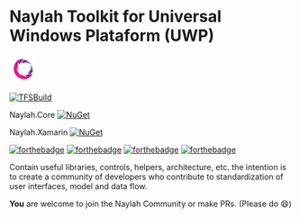 
# Naylah Toolkit for Universal Windows Plataform (UWP)

<img src="https://raw.githubusercontent.com/NaylahProject/Naylah.Toolkit.UWP/master/NaylahLogo.png" width="48">

[![TFSBuild](https://softincloud.visualstudio.com/_apis/public/build/definitions/5b360ddf-7ff3-4c1d-93f6-2e82ed850c7e/47/badge)](https://softincloud.visualstudio.com/DefaultCollection/Naylah%20Services)

Naylah.Core [![NuGet](https://img.shields.io/nuget/v/Naylah.Core.svg?style=flat-square)](https://www.nuget.org/packages/Naylah.Core/)

Naylah.Xamarin [![NuGet](https://img.shields.io/nuget/v/Naylah.Xamarin.svg?style=flat-square)](https://www.nuget.org/packages/Naylah.Xamarin/)

[![forthebadge](http://forthebadge.com/images/badges/built-with-love.svg)](http://forthebadge.com)
[![forthebadge](http://forthebadge.com/images/badges/contains-cat-gifs.svg)](http://forthebadge.com)
[![forthebadge](http://forthebadge.com/images/badges/designed-in-ms-paint.svg)](http://forthebadge.com)
[![forthebadge](http://forthebadge.com/images/badges/fuck-it-ship-it.svg)](http://forthebadge.com)

Contain useful libraries, controls, helpers, architecture, etc. the intention is to create a community of developers who contribute to standardization of user interfaces, model and data flow.

**You** are welcome to join the Naylah Community or make PRs. (Please do :smile:)

